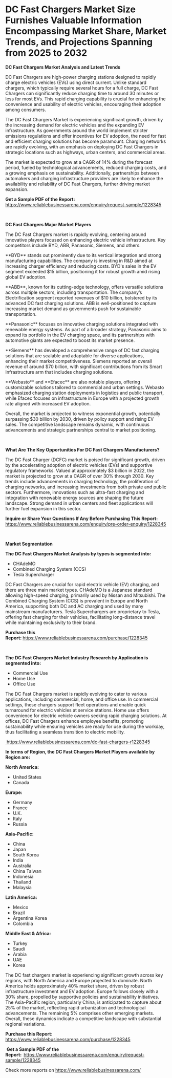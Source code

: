 <p><h1>DC Fast Chargers Market Size Furnishes Valuable Information Encompassing Market Share, Market Trends, and Projections Spanning from 2025 to 2032</h1></p><p><strong>DC Fast Chargers Market Analysis and Latest Trends</strong></p>
<p><p>DC Fast Chargers are high-power charging stations designed to rapidly charge electric vehicles (EVs) using direct current. Unlike standard chargers, which typically require several hours for a full charge, DC Fast Chargers can significantly reduce charging time to around 30 minutes or less for most EVs. This rapid charging capability is crucial for enhancing the convenience and usability of electric vehicles, encouraging their adoption among consumers.</p><p>The DC Fast Chargers Market is experiencing significant growth, driven by the increasing demand for electric vehicles and the expanding EV infrastructure. As governments around the world implement stricter emissions regulations and offer incentives for EV adoption, the need for fast and efficient charging solutions has become paramount. Charging networks are rapidly evolving, with an emphasis on deploying DC Fast Chargers in strategic locations such as highways, urban centers, and commercial areas.</p><p>The market is expected to grow at a CAGR of 14% during the forecast period, fueled by technological advancements, reduced charging costs, and a growing emphasis on sustainability. Additionally, partnerships between automakers and charging infrastructure providers are likely to enhance the availability and reliability of DC Fast Chargers, further driving market expansion.</p></p>
<p><strong>Get a Sample PDF of the Report:&nbsp;</strong> <a href="https://www.reliablebusinessarena.com/enquiry/request-sample/1228345?utm_campaign=2225&utm_medium=2&utm_source=Github&utm_content=ia&utm_term=18022025&utm_id=dc-fast-chargers">https://www.reliablebusinessarena.com/enquiry/request-sample/1228345</a></p>
<p>&nbsp;</p>
<p><strong>DC Fast Chargers Major Market Players</strong></p>
<p><p>The DC Fast Chargers market is rapidly evolving, centering around innovative players focused on enhancing electric vehicle infrastructure. Key competitors include BYD, ABB, Panasonic, Siemens, and others.</p><p>**BYD** stands out prominently due to its vertical integration and strong manufacturing capabilities. The company is investing in R&D aimed at increasing charger efficiency and reducing costs. BYD's sales in the EV segment exceeded $15 billion, positioning it for robust growth amid rising global EV adoption.</p><p>**ABB**, known for its cutting-edge technology, offers versatile solutions across multiple sectors, including transportation. The company’s Electrification segment reported revenues of $10 billion, bolstered by its advanced DC fast charging solutions. ABB is well-positioned to capture increasing market demand as governments push for sustainable transportation.</p><p>**Panasonic** focuses on innovative charging solutions integrated with renewable energy systems. As part of a broader strategy, Panasonic aims to expand its portfolio in the EV charging space, and its partnerships with automotive giants are expected to boost its market presence. </p><p>**Siemens** has developed a comprehensive range of DC fast charging solutions that are scalable and adaptable for diverse applications, enhancing their market competitiveness. Siemens reported an overall revenue of around $70 billion, with significant contributions from its Smart Infrastructure arm that includes charging solutions.</p><p>**Webasto** and **Efacec** are also notable players, offering customizable solutions tailored to commercial and urban settings. Webasto emphasized charging station deployments in logistics and public transport, while Efacec focuses on infrastructure in Europe with a projected growth rate aligned with increased EV adoption.</p><p>Overall, the market is projected to witness exponential growth, potentially surpassing $30 billion by 2030, driven by policy support and rising EV sales. The competitive landscape remains dynamic, with continuous advancements and strategic partnerships central to market positioning.</p></p>
<p>&nbsp;</p>
<p><strong>What Are The Key Opportunities For DC Fast Chargers Manufacturers?</strong></p>
<p><p>The DC Fast Charger (DCFC) market is poised for significant growth, driven by the accelerating adoption of electric vehicles (EVs) and supportive regulatory frameworks. Valued at approximately $3 billion in 2022, the market is projected to grow at a CAGR of over 30% through 2030. Key trends include advancements in charging technology, the proliferation of charging networks, and increasing investments from both private and public sectors. Furthermore, innovations such as ultra-fast charging and integration with renewable energy sources are shaping the future landscape. Strong demand in urban centers and fleet applications will further fuel expansion in this sector.</p></p>
<p><strong>Inquire or Share Your Questions If Any Before Purchasing This Report:</strong> <a href="https://www.reliablebusinessarena.com/enquiry/pre-order-enquiry/1228345?utm_campaign=2225&utm_medium=2&utm_source=Github&utm_content=ia&utm_term=18022025&utm_id=dc-fast-chargers">https://www.reliablebusinessarena.com/enquiry/pre-order-enquiry/1228345</a></p>
<p>&nbsp;</p>
<p><strong>Market Segmentation</strong></p>
<p><strong>The DC Fast Chargers Market Analysis by types is segmented into:</strong></p>
<p><ul><li>CHAdeMO</li><li>Combined Charging System (CCS)</li><li>Tesla Supercharger</li></ul></p>
<p><p>DC Fast Chargers are crucial for rapid electric vehicle (EV) charging, and there are three main market types. CHAdeMO is a Japanese standard allowing high-speed charging, primarily used by Nissan and Mitsubishi. The Combined Charging System (CCS) is prevalent in Europe and North America, supporting both DC and AC charging and used by many mainstream manufacturers. Tesla Superchargers are proprietary to Tesla, offering fast charging for their vehicles, facilitating long-distance travel while maintaining exclusivity to their brand.</p></p>
<p><strong>Purchase this Report:&nbsp;</strong><a href="https://www.reliablebusinessarena.com/purchase/1228345?utm_campaign=2225&utm_medium=2&utm_source=Github&utm_content=ia&utm_term=18022025&utm_id=dc-fast-chargers">https://www.reliablebusinessarena.com/purchase/1228345</a></p>
<p>&nbsp;</p>
<p><strong>The DC Fast Chargers Market Industry Research by Application is segmented into:</strong></p>
<p><ul><li>Commercial Use</li><li>Home Use</li><li>Office Use</li></ul></p>
<p><p>The DC Fast Chargers market is rapidly evolving to cater to various applications, including commercial, home, and office use. In commercial settings, these chargers support fleet operations and enable quick turnaround for electric vehicles at service stations. Home use offers convenience for electric vehicle owners seeking rapid charging solutions. At offices, DC Fast Chargers enhance employee benefits, promoting sustainability while ensuring vehicles are ready for use during the workday, thus facilitating a seamless transition to electric mobility.</p></p>
<p><a href="https://www.reliablebusinessarena.com/dc-fast-chargers-r1228345?utm_campaign=2225&utm_medium=2&utm_source=Github&utm_content=ia&utm_term=18022025&utm_id=dc-fast-chargers">&nbsp;https://www.reliablebusinessarena.com/dc-fast-chargers-r1228345</a></p>
<p><strong>In terms of Region, the DC Fast Chargers Market Players available by Region are:</strong></p>
<p>
    <p> <strong> North America: </strong>
        <ul>
            <li>United States</li>
            <li>Canada</li>
        </ul>
        </p> 
    <p> <strong> Europe: </strong>
        <ul>
            <li>Germany</li>
            <li>France</li>
            <li>U.K.</li>
            <li>Italy</li>
            <li>Russia</li>
        </ul>
        </p> 
    <p> <strong> Asia-Pacific: </strong>
        <ul>
            <li>China</li>
            <li>Japan</li>
            <li>South Korea</li>
            <li>India</li>
            <li>Australia</li>
            <li>China Taiwan</li>
            <li>Indonesia</li>
            <li>Thailand</li>
            <li>Malaysia</li>
        </ul>
        </p> 
    <p> <strong> Latin America: </strong>
        <ul>
            <li>Mexico</li>
            <li>Brazil</li>
            <li>Argentina Korea</li>
            <li>Colombia</li>
        </ul>
        </p> 
    <p> <strong> Middle East & Africa: </strong>
        <ul>
            <li>Turkey</li>
            <li>Saudi</li>
            <li>Arabia</li>
            <li>UAE</li>
            <li>Korea</li>
        </ul>
    </p>
    </p>
<p><p>The DC fast chargers market is experiencing significant growth across key regions, with North America and Europe projected to dominate. North America holds approximately 40% market share, driven by robust infrastructure investment and EV adoption. Europe follows closely with a 30% share, propelled by supportive policies and sustainability initiatives. The Asia-Pacific region, particularly China, is anticipated to capture about 25% of the market, reflecting rapid urbanization and technological advancements. The remaining 5% comprises other emerging markets. Overall, these dynamics indicate a competitive landscape with substantial regional variations.</p></p>
<p><strong>Purchase this Report: </strong><a href="https://www.reliablebusinessarena.com/purchase/1228345?utm_campaign=2225&utm_medium=2&utm_source=Github&utm_content=ia&utm_term=18022025&utm_id=dc-fast-chargers">https://www.reliablebusinessarena.com/purchase/1228345</a></p>
<p>&nbsp;<strong>Get a Sample PDF of the Report:&nbsp;&nbsp;</strong><a href="https://www.reliablebusinessarena.com/enquiry/request-sample/1228345?utm_campaign=2225&utm_medium=2&utm_source=Github&utm_content=ia&utm_term=18022025&utm_id=dc-fast-chargers">https://www.reliablebusinessarena.com/enquiry/request-sample/1228345</a></p>
<p><strong></strong></p>
<p>Check more reports on <a href="https://www.reliablebusinessarena.com/?utm_campaign=2225&utm_medium=2&utm_source=Github&utm_content=ia&utm_term=18022025&utm_id=dc-fast-chargers">https://www.reliablebusinessarena.com/</a></p>
